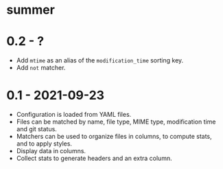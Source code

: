 # summer

# 0.2 - ?

* Add `mtime` as an alias of the `modification_time` sorting key.
* Add `not` matcher.

# 0.1 - 2021-09-23

* Configuration is loaded from YAML files.
* Files can be matched by name, file type, MIME type, modification time and git status.
* Matchers can be used to organize files in columns, to compute stats, and to apply styles.
* Display data in columns.
* Collect stats to generate headers and an extra column.
